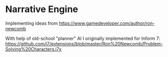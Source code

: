 # Narrative Engine

Implementing ideas from https://www.gamedeveloper.com/author/ron-newcomb 

With help of old-school "planner" AI I originally implemented for Inform 7: https://github.com/i7/extensions/blob/master/Ron%20Newcomb/Problem-Solving%20Characters.i7x


